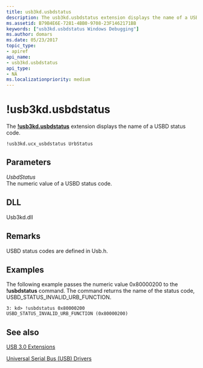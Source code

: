 ```yaml
---
title: usb3kd.usbdstatus
description: The usb3kd.usbdstatus extension displays the name of a USBD status code.
ms.assetid: B79B4E6E-7281-4BB0-9708-23F1462171BB
keywords: ["usb3kd.usbdstatus Windows Debugging"]
ms.author: domars
ms.date: 05/23/2017
topic_type:
- apiref
api_name:
- usb3kd.usbdstatus
api_type:
- NA
ms.localizationpriority: medium
---
```


# !usb3kd.usbdstatus


The [**!usb3kd.usbdstatus**](-usb3kd-device-info.md) extension displays the name of a USBD status code.

```dbgcmd
!usb3kd.ucx_usbdstatus UrbStatus
```

## <span id="ddk__devobj_dbg"></span><span id="DDK__DEVOBJ_DBG"></span>Parameters


<span id="_______UsbdStatus______"></span><span id="_______usbdstatus______"></span><span id="_______USBDSTATUS______"></span> *UsbdStatus*   
The numeric value of a USBD status code.

## <span id="DLL"></span><span id="dll"></span>DLL


Usb3kd.dll

Remarks
-------

USBD status codes are defined in Usb.h.

Examples
--------

The following example passes the numeric value 0x80000200 to the **!usbdstatus** command. The command returns the name of the status code, USBD\_STATUS\_INVALID\_URB\_FUNCTION.

```dbgcmd
3: kd> !usbdstatus 0x80000200
USBD_STATUS_INVALID_URB_FUNCTION (0x80000200)
```

## <span id="see_also"></span>See also


[USB 3.0 Extensions](usb-3-extensions.md)

[Universal Serial Bus (USB) Drivers](https://go.microsoft.com/fwlink/p?LinkID=227351)

 

 






